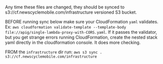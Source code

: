 Any time these files are changed, they should be synced to s3://cf.newscyclemobile.com/infrastructure versioned S3 bucket.

BEFORE running sync below make sure your CloudFormation `yaml` validates.  Ex: `aws cloudformation validate-template --template-body file://apig/single-lambda-proxy-with-CORS.yaml`.  If it passes the validator, but you get strange errors running CloudFormation, create the nested stack yaml directly in the cloudformation console. It does more checking.

FROM the `infrastructure` dir run:
`aws s3 sync . s3://cf.newscyclemobile.com/infrastructure`
